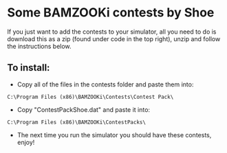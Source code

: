 # Some BAMZOOKi contests by Shoe

If you just want to add the contests to your simulator, all you need to do is download this as a zip (found under code in the top right), unzip and follow the instructions below.

## To install:

- Copy all of the files in the contests folder and paste them into:

`C:\Program Files (x86)\BAMZOOKi\Contests\Contest Pack\`

- Copy "ContestPackShoe.dat" and paste it into:

`C:\Program Files (x86)\BAMZOOKi\ContestPacks\`

- The next time you run the simulator you should have these contests, enjoy!

